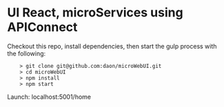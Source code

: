 # UI React, microServices using APIConnect


Checkout this repo, install dependencies, then start the gulp process with the following:

```
	> git clone git@github.com:daon/microWebUI.git
	> cd microWebUI
	> npm install
	> npm start
```

Launch: localhost:5001/home

